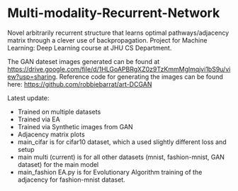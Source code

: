 # Multi-modality-Recurrent-Network
Novel arbitrarily recurrent structure that learns optimal pathways/adjacency matrix through a clever use of backpropagation.
Project for Machine Learning: Deep Learning course at JHU CS Department.

The GAN dateset images generated can be found at https://drive.google.com/file/d/1HLGoAPBRgXZ0z9TzKmmMglmqjvi1bS9u/view?usp=sharing. Reference code for generating the images can be found here: https://github.com/robbiebarrat/art-DCGAN

Latest update:
* Trained on multiple datasets
* Trained via EA
* Trained via Synthetic images from GAN
* Adjacency matrix plots
* main_cifar is for cifar10 dataset, which a used slightly different loss and setup
* main multi (current) is for all other datasets (mnist, fashion-mnist, GAN dataset) for the main model
* main_fashion EA.py is for Evolutionary Algorithm training of the adjacency for fashion-mnist dataset.
